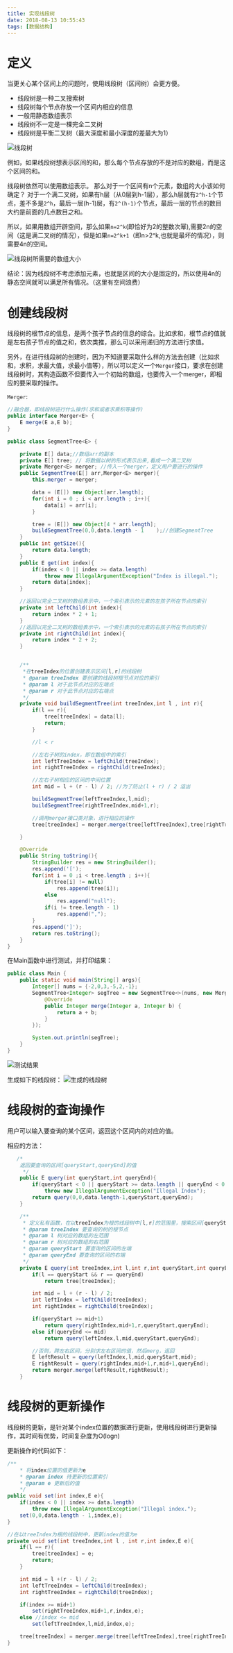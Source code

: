 ```yaml
---
title: 实现线段树
date: 2018-08-13 10:55:43
tags: [数据结构]
---
```


# 定义

当更关心某个区间上的问题时，使用线段树（区间树）会更方便。

* 线段树是一种二叉搜索树
* 线段树每个节点存放一个区间内相应的信息
* 一般用静态数组表示
* 线段树不一定是一棵完全二叉树
* 线段树是平衡二叉树（最大深度和最小深度的差最大为1）

![线段树](实现线段树/1.png)

例如，如果线段树想表示区间的和，那么每个节点存放的不是对应的数组，而是这个区间的和。

线段树依然可以使用数组表示。
那么对于一个区间有n个元素，数组的大小该如何确定？
对于一个满二叉树，如果有h层（从0层到h-1层），那么h层就有`2^h-1`个节点，差不多是`2^h`，最后一层(h-1)层，有`2^(h-1)`个节点，最后一层的节点的数目大约是前面的几点数目之和。

所以，如果用数组开辟空间，那么如果`n=2^k`(即恰好为2的整数次幂),需要2n的空间（这是满二叉树的情况），但是如果`n=2^k+1`（即n>2^k,也就是最坏的情况），则需要4n的空间。

![线段树所需要的数组大小](实现线段树/2.png)

结论：因为线段树不考虑添加元素，也就是区间的大小是固定的，所以使用4n的静态空间就可以满足所有情况。（这里有空间浪费）

# 创建线段树

线段树的根节点的信息，是两个孩子节点的信息的综合。比如求和，根节点的值就是左右孩子节点的值之和，依次类推，那么可以采用递归的方法进行求值。

另外，在进行线段树的创建时，因为不知道要采取什么样的方法去创建（比如求和，求积，求最大值，求最小值等），所以可以定义一个`Merger`接口，要求在创建线段树时，其构造函数不但要传入一个初始的数组，也要传入一个merger，即相应的要采取的操作。

`Merger`:

```java
//融合器，即线段树进行什么操作(求和或者求乘积等操作)
public interface Merger<E> {
    E merge(E a,E b);
}

```

```java
public class SegmentTree<E> {

    private E[] data;//数组arr的副本
    private E[] tree; // 将数据以树的形式表示出来,看成一个满二叉树
    private Merger<E> merger; //传入一个merger，定义用户要进行的操作
    public SegmentTree(E[] arr,Merger<E> merger){
        this.merger = merger;

        data = (E[]) new Object[arr.length];
        for(int i = 0 ; i < arr.length ; i++){
            data[i] = arr[i];
        }

        tree = (E[]) new Object[4 * arr.length];
        buildSegmentTree(0,0,data.length - 1    );//创建SegmentTree
    }
    public int getSize(){
        return data.length;
    }
    public E get(int index){
        if(index < 0 || index >= data.length)
            throw new IllegalArgumentException("Index is illegal.");
        return data[index];
    }

    //返回以完全二叉树的数组表示中，一个索引表示的元素的左孩子所在节点的索引
    private int leftChild(int index){
        return index * 2 + 1;
    }
    //返回以完全二叉树的数组表示中，一个索引表示的元素的右孩子所在节点的索引
    private int rightChild(int index){
        return index * 2 + 2;
    }


    /**
     *在treeIndex的位置创建表示区间[l,r]的线段树
     * @param treeIndex 要创建的线段树根节点对应的索引
     * @param l 对于此节点对应的左端点
     * @param r 对于此节点对应的右端点
     */
    private void buildSegmentTree(int treeIndex,int l , int r){
        if(l == r){
            tree[treeIndex] = data[l];
            return;
        }

        //l < r

        //左右子树的index，即在数组中的索引
        int leftTreeIndex = leftChild(treeIndex);
        int rightTreeIndex = rightChild(treeIndex);

        //左右子树相应的区间的中间位置
        int mid = l + (r - l) / 2; //为了防止(l + r) / 2 溢出

        buildSegmentTree(leftTreeIndex,l,mid);
        buildSegmentTree(rightTreeIndex,mid+1,r);

        //调用merger接口类对象，进行相应的操作
        tree[treeIndex] = merger.merge(tree[leftTreeIndex],tree[rightTreeIndex]);

    }

    @Override
    public String toString(){
        StringBuilder res = new StringBuilder();
        res.append('[');
        for(int i = 0 ;i < tree.length ; i++){
            if(tree[i] != null)
                res.append(tree[i]);
            else
                res.append("null");
            if(i != tree.length - 1)
                res.append(",");
        }
        res.append(']');
        return res.toString();
    }
}
```
在Main函数中进行测试，并打印结果：
```java
public class Main {
    public static void main(String[] args){
        Integer[] nums = {-2,0,3,-5,2,-1};
        SegmentTree<Integer> segTree = new SegmentTree<>(nums, new Merger<Integer>() {
            @Override
            public Integer merge(Integer a, Integer b) {
                return a + b;
            }
        });

        System.out.println(segTree);
    }
}
```
![测试结果](实现线段树/3.png)

生成如下的线段树：
![生成的线段树](实现线段树/4.png)

# 线段树的查询操作

用户可以输入要查询的某个区间，返回这个区间内的对应的值。

相应的方法：
```java
   /*
    返回要查询的区间[queryStart,queryEnd]的值
     */
    public E query(int queryStart,int queryEnd){
        if(queryStart < 0 || queryStart >= data.length || queryEnd < 0 || queryEnd >= data.length || queryStart > queryEnd)
            throw new IllegalArgumentException("Illegal Index");
        return query(0,0,data.length-1,queryStart,queryEnd);
    }

    /**
     * 定义私有函数，在以treeIndex为根的线段树中[l,r]的范围里，搜索区间[queryStart,queryEnd]的值
     * @param treeIndex 要查询的树的根节点
     * @param l 树对应的数组的左范围
     * @param r 树对应的数组的右范围
     * @param queryStart 要查询的区间的左端
     * @param queryEnd 要查询的区间的右端
     */
    private E query(int treeIndex,int l,int r,int queryStart,int queryEnd){
        if(l == queryStart && r == queryEnd)
            return tree[treeIndex];

        int mid = l + (r - l) / 2;
        int leftIndex = leftChild(treeIndex);
        int rightIndex = rightChild(treeIndex);

        if(queryStart >= mid+1)
            return query(rightIndex,mid+1,r,queryStart,queryEnd);
        else if(queryEnd <= mid)
            return query(leftIndex,l,mid,queryStart,queryEnd);

        //否则，跨左右区间，分别求左右区间的值，然后merg，返回
        E leftResult = query(leftIndex,l,mid,queryStart,mid);
        E rightResult = query(rightIndex,mid+1,r,mid+1,queryEnd);
        return merger.merge(leftResult,rightResult);
    }
```

# 线段树的更新操作

线段树的更新，是针对某个index位置的数据进行更新，使用线段树进行更新操作，其时间有优势，时间复杂度为O(logn)

更新操作的代码如下：
```java
/**
    * 将index位置的值更新为e
    * @param index 待更新的位置索引
    * @param e 更新后的值
    */
public void set(int index,E e){
    if(index < 0 || index >= data.length)
        throw new IllegalArgumentException("Illegal index.");
    set(0,0,data.length - 1,index,e);
}

//在以treeIndex为根的线段树中，更新index的值为e
private void set(int treeIndex,int l , int r,int index,E e){
    if(l == r){
        tree[treeIndex] = e;
        return;
    }

    int mid = l +(r - l) / 2;
    int leftTreeIndex = leftChild(treeIndex);
    int rightTreeIndex = rightChild(treeIndex);

    if(index >= mid+1)
        set(rightTreeIndex,mid+1,r,index,e);
    else //index <= mid
        set(leftTreeIndex,l,mid,index,e);

    tree[treeIndex] = merger.merge(tree[leftTreeIndex],tree[rightTreeIndex]);
}
```